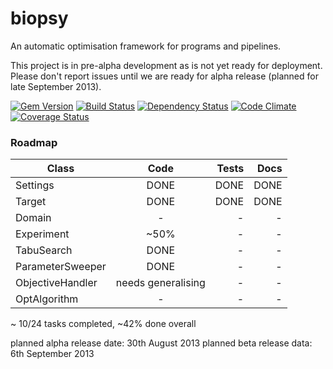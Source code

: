 biopsy
==========

An automatic optimisation framework for programs and pipelines.

This project is in pre-alpha development as is not yet ready for deployment. Please don't report issues until we are ready for alpha release (planned for late September 2013).

[![Gem Version](https://badge.fury.io/rb/biopsy.png)][gem]
[![Build Status](https://secure.travis-ci.org/Blahah/biopsy.png?branch=master)][travis]
[![Dependency Status](https://gemnasium.com/Blahah/biopsy.png?travis)][gemnasium]
[![Code Climate](https://codeclimate.com/github/Blahah/biopsy.png)][codeclimate]
[![Coverage Status](https://coveralls.io/repos/Blahah/biopsy/badge.png?branch=master)][coveralls]

[gem]: https://badge.fury.io/rb/biopsy
[travis]: https://travis-ci.org/Blahah/biopsy
[gemnasium]: https://gemnasium.com/Blahah/biopsy
[codeclimate]: https://codeclimate.com/github/Blahah/biopsy
[coveralls]: https://coveralls.io/r/Blahah/biopsy

### Roadmap

| Class            | Code               | Tests   | Docs   |
| ------------     | :-------------:    | ------: | -----: |
| Settings         | DONE               | DONE    | DONE   |
| Target           | DONE               | DONE    | DONE   |
| Domain           | -                  | -       | -      |
| Experiment       | ~50%               | -       | -      |
| TabuSearch       | DONE               | -       | -      |
| ParameterSweeper | DONE               | -       | -      |
| ObjectiveHandler | needs generalising | -       | -      |
| OptAlgorithm     | -                  | -       | -      |


~ 10/24 tasks completed, ~42% done overall

planned alpha release date: 30th August 2013
planned beta release data: 6th September 2013